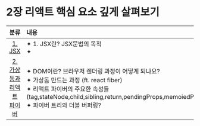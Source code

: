# 2장 리액트 핵심 요소 깊게 살펴보기

|                                                                              분류                                                                               | 내용                                                                                                                                                                                                                                        |
| :-------------------------------------------------------------------------------------------------------------------------------------------------------------: | :------------------------------------------------------------------------------------------------------------------------------------------------------------------------------------------------------------------------------------------ |
|                     [1. JSX](https://github.com/Pyotato/fe_study/blob/main/modern_react_deep_dive/02_inspect_react_core_concepts/01_JSX.md)                     | ✦ 1. JSX란? JSX문법의 목적<br/> ✦                                                                                                                                                                                                           |
| [2. 가상돔과 리액트 파이버](https://github.com/Pyotato/fe_study/tree/main/modern_react_deep_dive/02_inspect_react_core_concepts/02_virtual_dom_and_react_fiber) | ✦ DOM이란? 브라우저 렌더링 과정이 어떻게 되나요?<br/> ✦ 가상돔 만드는 과정 (ft. react fiber)<br/> ✦ 리액트 파이버의 주요한 속성들(tag,stateNode,child,sibling,return,pendingProps,memoiedProps,alternate)<br/> ✦ 파이버 트리와 더블 버퍼링? |
